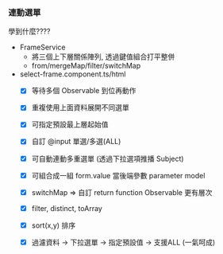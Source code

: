 ### 連動選單 
學到什麼????
- FrameService
  - 將三個上下層關係陣列, 透過鍵值組合打平整併
  - from/mergeMap/filter/switchMap
- select-frame.component.ts/html
  - [x] 等待多個 Observable 到位再動作
  - [x] 重複使用上面資料展開不同選單
  - [x] 可指定預設最上層起始值
  - [x] 自訂 @input 單選/多選(ALL)
  - [x] 可自動連動多重選單 (透過下拉選項推播 Subject)
  - [x] 可組合成一組 form.value 當後端參數 parameter model
  - [x] switchMap => 自訂 return function Observable<T> 更有層次
  - [x] filter, distinct, toArray
  - [x] sort(x,y) 排序
  - [x] 過濾資料 -> 下拉選單 -> 指定預設值 -> 支援ALL (一氣呵成)
  
  
